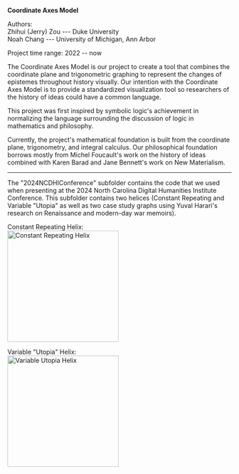 **Coordinate Axes Model**

Authors:\
Zhihui (Jerry) Zou --- Duke University\
Noah Chang --- University of Michigan, Ann Arbor

Project time range: 2022 -- now

The Coordinate Axes Model is our project to create a tool that combines the coordinate plane and trigonometric graphing to represent the changes of epistemes throughout history visually. Our intention with the Coordinate Axes Model is to provide a standardized visualization tool so researchers of the history of ideas could have a common language.

This project was first inspired by symbolic logic's achievement in normalizing the language surrounding the discussion of logic in mathematics and philosophy.

Currently, the project's mathematical foundation is built from the coordinate plane, trigonometry, and integral calculus. Our philosophical foundation borrows mostly from Michel Foucault's work on the history of ideas combined with Karen Barad and Jane Bennett's work on New Materialism.
***
The "2024NCDHIConference" subfolder contains the code that we used when presenting at the 2024 North Carolina Digital Humanities Institute Conference. This subfolder contains two helices (Constant Repeating and Variable "Utopia" as well as two case study graphs using Yuval Harari's research on Renaissance and modern-day war memoirs).

Constant Repeating Helix:\
<img width="250" alt="Constant Repeating Helix" src="https://github.com/zzou21/CoordinateAxesModel/assets/134187182/f23a37c4-ccc9-4198-a0d5-4eee3babc36b">

Variable "Utopia" Helix:\
<img width="250" alt="Variable Utopia Helix" src="https://github.com/zzou21/CoordinateAxesModel/assets/134187182/eb27371d-4729-402d-9456-1d72d163c5ba">
